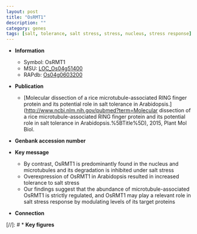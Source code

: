 ```yaml
---
layout: post
title: "OsRMT1"
description: ""
category: genes
tags: [salt, tolerance, salt stress, stress, nucleus, stress response]
---
```


* **Information**  
    + Symbol: OsRMT1  
    + MSU: [LOC_Os04g51400](http://rice.plantbiology.msu.edu/cgi-bin/ORF_infopage.cgi?orf=LOC_Os04g51400)  
    + RAPdb: [Os04g0603200](http://rapdb.dna.affrc.go.jp/viewer/gbrowse_details/irgsp1?name=Os04g0603200)  

* **Publication**  
    + [Molecular dissection of a rice microtubule-associated RING finger protein and its potential role in salt tolerance in Arabidopsis.](http://www.ncbi.nlm.nih.gov/pubmed?term=Molecular dissection of a rice microtubule-associated RING finger protein and its potential role in salt tolerance in Arabidopsis.%5BTitle%5D), 2015, Plant Mol Biol.

* **Genbank accession number**  

* **Key message**  
    + By contrast, OsRMT1 is predominantly found in the nucleus and microtubules and its degradation is inhibited under salt stress
    + Overexpression of OsRMT1 in Arabidopsis resulted in increased tolerance to salt stress
    + Our findings suggest that the abundance of microtubule-associated OsRMT1 is strictly regulated, and OsRMT1 may play a relevant role in salt stress response by modulating levels of its target proteins

* **Connection**  

[//]: # * **Key figures**  


